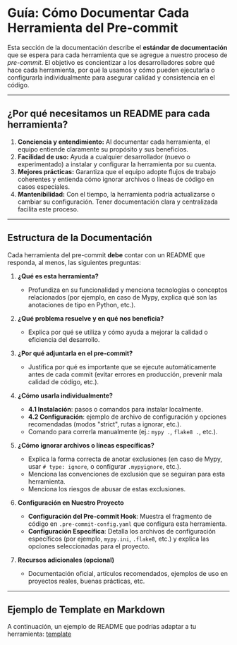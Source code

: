 # Guía: Cómo Documentar Cada Herramienta del Pre-commit

Esta sección de la documentación describe el **estándar de documentación** que se espera para cada herramienta que se agregue a nuestro proceso de _pre-commit_. El objetivo es concientizar a los desarrolladores sobre qué hace cada herramienta, por qué la usamos y cómo pueden ejecutarla o configurarla individualmente para asegurar calidad y consistencia en el código.

---

## ¿Por qué necesitamos un README para cada herramienta?

1. **Conciencia y entendimiento:** Al documentar cada herramienta, el equipo entiende claramente su propósito y sus beneficios.  
2. **Facilidad de uso:** Ayuda a cualquier desarrollador (nuevo o experimentado) a instalar y configurar la herramienta por su cuenta.  
3. **Mejores prácticas:** Garantiza que el equipo adopte flujos de trabajo coherentes y entienda cómo ignorar archivos o líneas de código en casos especiales.  
4. **Mantenibilidad:** Con el tiempo, la herramienta podría actualizarse o cambiar su configuración. Tener documentación clara y centralizada facilita este proceso.

---

## Estructura de la Documentación

Cada herramienta del pre-commit **debe** contar con un README que responda, al menos, las siguientes preguntas:

1. **¿Qué es esta herramienta?**  
   - Profundiza en su funcionalidad y menciona tecnologías o conceptos relacionados (por ejemplo, en caso de Mypy, explica qué son las anotaciones de tipo en Python, etc.).

2. **¿Qué problema resuelve y en qué nos beneficia?**  
   - Explica por qué se utiliza y cómo ayuda a mejorar la calidad o eficiencia del desarrollo.

3. **¿Por qué adjuntarla en el pre-commit?**  
   - Justifica por qué es importante que se ejecute automáticamente antes de cada commit (evitar errores en producción, prevenir mala calidad de código, etc.).

4. **¿Cómo usarla individualmente?**  
   - **4.1 Instalación**: pasos o comandos para instalar localmente.  
   - **4.2 Configuración**: ejemplo de archivo de configuración y opciones recomendadas (modos "strict", rutas a ignorar, etc.).  
   - Comando para correrla manualmente (ej.: `mypy .`, `flake8 .`, etc.).

5. **¿Cómo ignorar archivos o líneas específicas?**  
   - Explica la forma correcta de anotar exclusiones (en caso de Mypy, usar `# type: ignore`, o configurar `.mypyignore`, etc.). 
   - Menciona las convenciones de exclusión que se seguiran para esta herramienta. 
   - Menciona los riesgos de abusar de estas exclusiones.

6. **Configuración en Nuestro Proyecto**
   - **Configuración del Pre-commit Hook**: Muestra el fragmento de código en `.pre-commit-config.yaml` que configura esta herramienta.
   - **Configuración Específica**: Detalla los archivos de configuración específicos (por ejemplo, `mypy.ini`, `.flake8`, etc.) y explica las opciones seleccionadas para el proyecto.

7. **Recursos adicionales (opcional)**  
   - Documentación oficial, artículos recomendados, ejemplos de uso en proyectos reales, buenas prácticas, etc.

---

## Ejemplo de Template en Markdown

A continuación, un ejemplo de README que podrías adaptar a tu herramienta: [template](./template.md)

